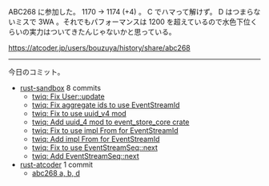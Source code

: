 ABC268 に参加した。 1170 → 1174 (+4) 。 C でハマって解けず。 D はつまらないミスで 3WA 。それでもパフォーマンスは 1200 を超えているので水色下位くらいの実力はついてきたんじゃないかと思っている。

<https://atcoder.jp/users/bouzuya/history/share/abc268>

---

今日のコミット。

- [rust-sandbox](https://github.com/bouzuya/rust-sandbox) 8 commits
  - [twiq: Fix User::update](https://github.com/bouzuya/rust-sandbox/commit/e453df94da14973f0d3f990e7e8cf5629f7d67af)
  - [twiq: Fix aggregate ids to use EventStreamId](https://github.com/bouzuya/rust-sandbox/commit/4c94f79e233cbb64eef51f92b6bffddd5571b277)
  - [twiq: Fix to use uuid_v4 mod](https://github.com/bouzuya/rust-sandbox/commit/86dc5da7aec291afce2cc5ba3eaec452dff694a4)
  - [twiq: Add uuid_4 mod to event_store_core crate](https://github.com/bouzuya/rust-sandbox/commit/993d38a92d8998e648ca2c709d80637470a3a0b9)
  - [twiq: Fix to use impl From<UserId> for EventStreamId](https://github.com/bouzuya/rust-sandbox/commit/924e83f3dc8cb5e83201a5e5057b680022669f57)
  - [twiq: Add impl From<UserId> for EventStreamId](https://github.com/bouzuya/rust-sandbox/commit/c5fcd4436371362774cbbca2d552014757d87235)
  - [twiq: Fix to use EventStreamSeq::next](https://github.com/bouzuya/rust-sandbox/commit/7dfa349b10c017ee486ccdfc951f00d27d8be944)
  - [twiq: Add EventStreamSeq::next](https://github.com/bouzuya/rust-sandbox/commit/c3b243ba08f78abb5769788d74cefc31a74744e3)
- [rust-atcoder](https://github.com/bouzuya/rust-atcoder) 1 commit
  - [abc268 a, b, d](https://github.com/bouzuya/rust-atcoder/commit/ed98b8b71e51b8aef2335740fdf91f9cddb54d7a)
